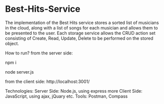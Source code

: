 # Best-Hits-Service
The implementation of the Best Hits service stores a sorted list of musicians in the cloud, along with a list of songs for each musician and allows them to be presented to the user.
Each storage service allows the CRUD action set consisting of Create, Read, Update, Delete to be performed on the stored object.

How to run?
from the server side:

npm i

node server.js

from the client side: http://localhost:3001/

Technologies:
Server Side: Node.js, using express more
Client Side: JavaScript, using ajax, jQuary etc.
Tools: Postman, Compass
